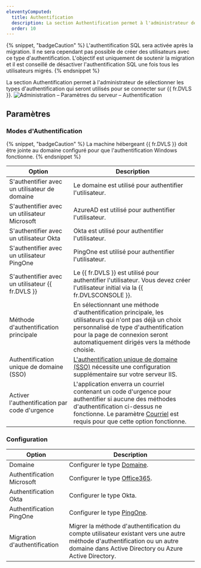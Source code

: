 ```yaml
---
eleventyComputed:
  title: Authentification
  description: La section Authentification permet à l'administrateur de sélectionner les types d'authentification qui seront utilisés pour se connecter sur {{ fr.DVLS }}.
  order: 10
---
```

{% snippet, "badgeCaution" %}
L'authentification SQL sera activée après la migration. Il ne sera cependant pas possible de créer des utilisateurs avec ce type d'authentification. L'objectif est uniquement de soutenir la migration et il est conseillé de désactiver l'authentification SQL une fois tous les utilisateurs migrés.
{% endsnippet %}

La section Authentification permet à l'administrateur de sélectionner les types d'authentification qui seront utilisés pour se connecter sur {{ fr.DVLS }}.
![Administration – Paramètres du serveur – Authentification](https://cdnweb.devolutions.net/docs/DVLS6006_2024_1.png)

## Paramètres

### Modes d'Authentification
{% snippet, "badgeCaution" %}
La machine hébergeant {{ fr.DVLS }} doit être jointe au domaine configuré pour que l'authentification Windows fonctionne.
{% endsnippet %}

| Option                               | Description                                  |
|--------------------------------------|----------------------------------------------|
| S'authentifier avec un utilisateur de domaine | Le domaine est utilisé pour authentifier l'utilisateur. |
| S'authentifier avec un utilisateur Microsoft  | AzureAD est utilisé pour authentifier l'utilisateur.    |
| S'authentifier avec un utilisateur Okta       | Okta est utilisé pour authentifier l'utilisateur.       |
| S'authentifier avec un utilisateur PingOne    | PingOne est utilisé pour authentifier l'utilisateur.    |
| S'authentifier avec un utilisateur {{ fr.DVLS }} | Le {{ fr.DVLS }} est utilisé pour authentifier l'utilisateur. Vous devez créer l'utilisateur initial via la {{ fr.DVLSCONSOLE }}. |
| Méthode d'authentification principale         | En sélectionnant une méthode d'authentification principale, les utilisateurs qui n'ont pas déjà un choix personnalisé de type d'authentification pour la page de connexion seront automatiquement dirigés vers la méthode choisie. |
| Authentification unique de domaine (SSO)  | [L'authentification unique de domaine (SSO)](/server/kb/how-to-articles/configure-windows-authentication/) nécessite une configuration supplémentaire sur votre serveur IIS. |
| Activer l'authentification par code d'urgence | L'application enverra un courriel contenant un code d'urgence pour authentifier si aucune des méthodes d'authentification ci-dessus ne fonctionne. Le paramètre [Courriel](/server/web-interface/administration/configuration/server-settings/general/email/) est requis pour que cette option fonctionne. |

### Configuration
| Option                   | Description              |
|--------------------------|--------------------------|
| Domaine                  | Configurer le type [Domaine](/server/web-interface/administration/configuration/server-settings/general/authentication/domain/). |
| Authentification Microsoft                | Configurer le type [Office365](/server/web-interface/administration/configuration/server-settings/general/authentication/office-365/). |
| Authentification Okta                     | Configurer le type Okta. |
| Authentification PingOne                  | Configurer le type [PingOne](/server/web-interface/administration/configuration/server-settings/general/authentication/pingone/). |
| Migration d'authentification | Migrer la méthode d'authentification du compte utilisateur existant vers une autre méthode d'authentification ou un autre domaine dans Active Directory ou Azure Active Directory. |

